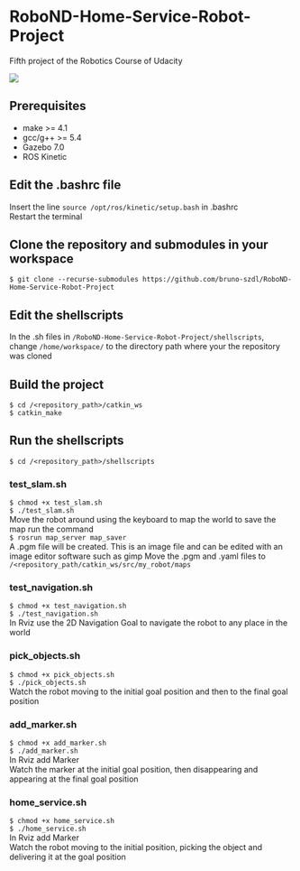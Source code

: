 # RoboND-Home-Service-Robot-Project
Fifth project of the Robotics Course of Udacity

![](gif/home-service-gif.gif)

## Prerequisites 
* make >= 4.1
* gcc/g++ >= 5.4
* Gazebo 7.0  
* ROS Kinetic 

## Edit the .bashrc file
Insert the line `source /opt/ros/kinetic/setup.bash` in .bashrc  
Restart the terminal

## Clone the repository and submodules in your workspace
`$ git clone --recurse-submodules https://github.com/bruno-szdl/RoboND-Home-Service-Robot-Project`

## Edit the shellscripts
In the .sh files in `/RoboND-Home-Service-Robot-Project/shellscripts`, change `/home/workspace/` to the directory path where your the repository was cloned

## Build the project
`$ cd /<repository_path>/catkin_ws`  
`$ catkin_make`

## Run the shellscripts
`$ cd /<repository_path>/shellscripts`

  ### test_slam.sh
  `$ chmod +x test_slam.sh`  
  `$ ./test_slam.sh`  
  Move the robot around using the keyboard to map the world
  to save the map run the command  
  `$ rosrun map_server map_saver`    
  A .pgm file will be created. This is an image file and can be edited with an image editor software such as gimp
  Move the .pgm and .yaml files to `/<repository_path/catkin_ws/src/my_robot/maps`
  
  ### test_navigation.sh
  `$ chmod +x test_navigation.sh`  
  `$ ./test_navigation.sh`  
  In Rviz use the 2D Navigation Goal to navigate the robot to any place in the world
  
  ### pick_objects.sh
  `$ chmod +x pick_objects.sh`  
  `$ ./pick_objects.sh`  
  Watch the robot moving to the initial goal position and then to the final goal position
  
  ### add_marker.sh
  `$ chmod +x add_marker.sh`  
  `$ ./add_marker.sh`  
  In Rviz add Marker  
  Watch the marker at the initial goal position, then disappearing and appearing at the final goal position
  
  ### home_service.sh
  `$ chmod +x home_service.sh`  
  `$ ./home_service.sh`  
  In Rviz add Marker  
  Watch the robot moving to the initial position, picking the object and delivering it at the goal position
